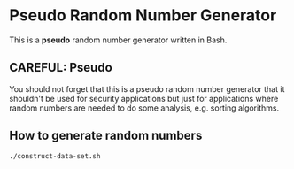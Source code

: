 # Pseudo Random Number Generator

This is a **pseudo** random number generator written in Bash.

## CAREFUL: Pseudo

You should not forget that this is a pseudo random number generator that it shouldn't be used for security applications but just for applications where random numbers are needed to do some analysis, e.g. sorting algorithms.

## How to generate random numbers

`./construct-data-set.sh`